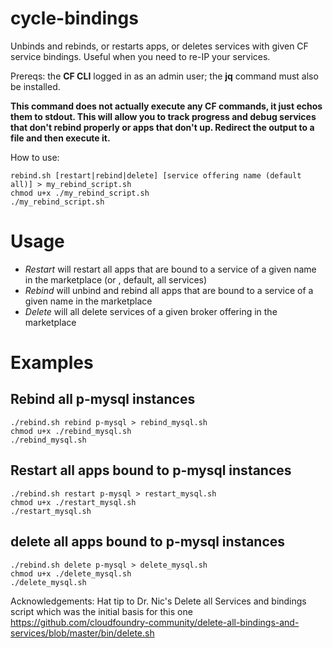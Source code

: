 # cycle-bindings
Unbinds and rebinds, or restarts apps, or deletes services with given CF service bindings.  Useful when you need to re-IP your services.

Prereqs:  the **CF CLI** logged in as an admin user; the **jq** command must also be installed.

**This command does not actually execute any CF commands, it just echos them to stdout.  This will allow you to track progress and debug services that don't rebind properly or apps that don't up.  Redirect the output to a file and then execute it.**

How to use:
```
rebind.sh [restart|rebind|delete] [service offering name (default all)] > my_rebind_script.sh
chmod u+x ./my_rebind_script.sh
./my_rebind_script.sh
```
# Usage
- *Restart* will restart all apps that are bound to a service of a given name in the marketplace (or , default, all services)
- *Rebind* will unbind and rebind all apps that are bound to a service of a given name in the marketplace
- *Delete* will all delete services of a given broker offering in the marketplace

# Examples

## Rebind all p-mysql instances
```
./rebind.sh rebind p-mysql > rebind_mysql.sh
chmod u+x ./rebind_mysql.sh 
./rebind_mysql.sh
```
## Restart all apps bound to p-mysql instances
```
./rebind.sh restart p-mysql > restart_mysql.sh
chmod u+x ./restart_mysql.sh 
./restart_mysql.sh
```
## delete all apps bound to p-mysql instances
```
./rebind.sh delete p-mysql > delete_mysql.sh
chmod u+x ./delete_mysql.sh
./delete_mysql.sh
```

Acknowledgements:  Hat tip to Dr. Nic's Delete all Services and bindings script which was the initial basis for this one https://github.com/cloudfoundry-community/delete-all-bindings-and-services/blob/master/bin/delete.sh
